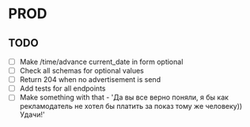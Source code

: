 # PROD

## TODO
- [ ] Make /time/advance current_date in form optional
- [ ] Check all schemas for optional values
- [ ] Return 204 when no advertisement is send
- [ ] Add tests for all endpoints
- [ ] Make something with that - 'Да вы все верно поняли, я бы как рекламодатель не хотел бы платить за показ тому же человеку)) Удачи!'
